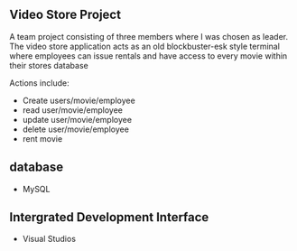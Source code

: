 ## Video Store Project
A team project consisting of three members where I was chosen as leader. The video store application acts as an old blockbuster-esk style terminal where employees can issue rentals and have access to every movie within their stores database

Actions include:
* Create users/movie/employee
* read user/movie/employee
* update user/movie/employee
* delete user/movie/employee
* rent movie

## database
* MySQL

## Intergrated Development Interface
* Visual Studios
